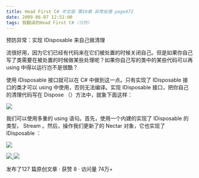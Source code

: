 ```yaml
---
title: Head First C# 中文版 第10章 异常处理 page472
date: 2009-06-07 12:51:00
tags: 我翻译的Head First C#（习作）
---
```

预防异常：实现  IDisposable  来自己做清理

  

流很好用，因为它们已经有代码来在它们被处置的时候关闭自己。但是如果你自己写了类需要在被处置的时候做某些处理呢？如果你自己写的类中的某些代码可以再
using  中得以运行岂不是很酷？

  

使用  IDisposable  接口就可以在  C#  中做到这一点。只有实现了  IDisposable  接口的类才可以  using
中使用，否则无法编译。实现  IDisposable  接口，把你自己的清理代码写在  Dispose  （）方法中，就象下面这样：

  

![](https://p-blog.csdn.net/images/p_blog_csdn_net/cuipengfei1/EntryImages/20090607/2009-06-07_12-37-12.jpg)

我们可以使用多重的  using  语句。首先，使用一个内建的实现了  IDisposable  的类型，  Stream  。然后，操作我们更新了的
Nectar  对象，它也实现了  IDisposable  ：

  

![](https://p-blog.csdn.net/images/p_blog_csdn_net/cuipengfei1/EntryImages/20090607/2009-06-07_12-44-41.jpg)



[ ![](https://profile.csdnimg.cn/5/2/5/3_cuipengfei1)
![](https://g.csdnimg.cn/static/user-reg-year/1x/11.png)
](https://blog.csdn.net/cuipengfei1)



发布了127 篇原创文章  ·  获赞 8  ·  访问量 74万+

